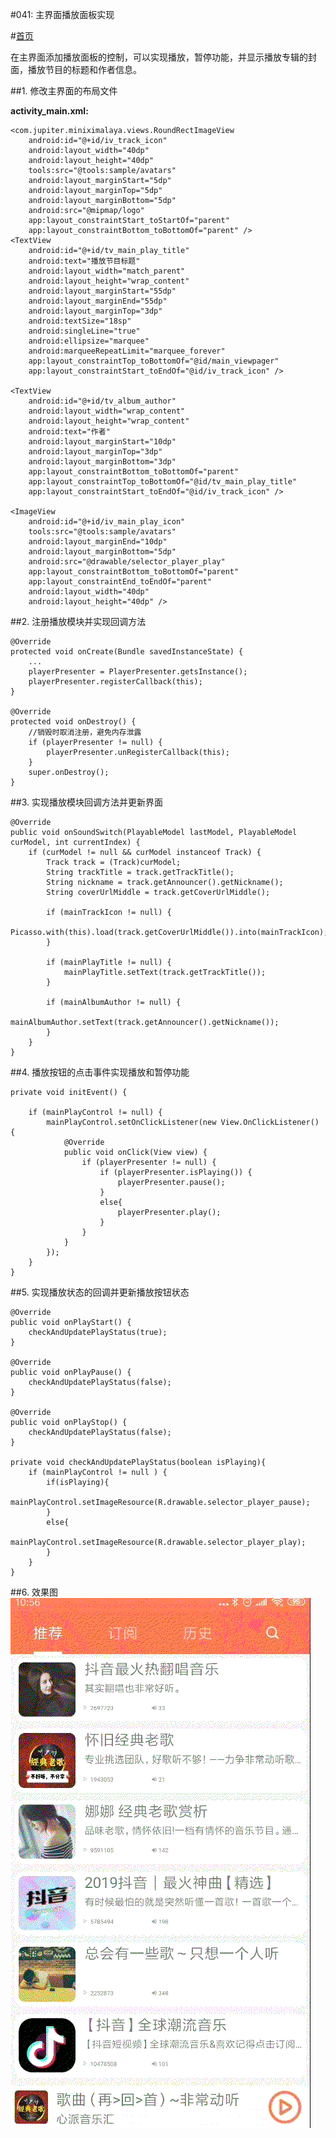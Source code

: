 #041: 主界面播放面板实现

#[首页](./../README.md)

在主界面添加播放面板的控制，可以实现播放，暂停功能，并显示播放专辑的封面，播放节目的标题和作者信息。

##1. 修改主界面的布局文件

**activity_main.xml:**

	<com.jupiter.miniximalaya.views.RoundRectImageView
        android:id="@+id/iv_track_icon"
        android:layout_width="40dp"
        android:layout_height="40dp"
        tools:src="@tools:sample/avatars"
        android:layout_marginStart="5dp"
        android:layout_marginTop="5dp"
        android:layout_marginBottom="5dp"
        android:src="@mipmap/logo"
        app:layout_constraintStart_toStartOf="parent"
        app:layout_constraintBottom_toBottomOf="parent" />
    <TextView
        android:id="@+id/tv_main_play_title"
        android:text="播放节目标题"
        android:layout_width="match_parent"
        android:layout_height="wrap_content"
        android:layout_marginStart="55dp"
        android:layout_marginEnd="55dp"
        android:layout_marginTop="3dp"
        android:textSize="18sp"
        android:singleLine="true"
        android:ellipsize="marquee"
        android:marqueeRepeatLimit="marquee_forever"
        app:layout_constraintTop_toBottomOf="@id/main_viewpager"
        app:layout_constraintStart_toEndOf="@id/iv_track_icon" />

    <TextView
        android:id="@+id/tv_album_author"
        android:layout_width="wrap_content"
        android:layout_height="wrap_content"
        android:text="作者"
        android:layout_marginStart="10dp"
        android:layout_marginTop="3dp"
        android:layout_marginBottom="3dp"
        app:layout_constraintBottom_toBottomOf="parent"
        app:layout_constraintTop_toBottomOf="@id/tv_main_play_title"
        app:layout_constraintStart_toEndOf="@id/iv_track_icon" />

    <ImageView
        android:id="@+id/iv_main_play_icon"
        tools:src="@tools:sample/avatars"
        android:layout_marginEnd="10dp"
        android:layout_marginBottom="5dp"
        android:src="@drawable/selector_player_play"
        app:layout_constraintBottom_toBottomOf="parent"
        app:layout_constraintEnd_toEndOf="parent"
        android:layout_width="40dp"
        android:layout_height="40dp" />

##2. 注册播放模块并实现回调方法

	@Override
    protected void onCreate(Bundle savedInstanceState) {
    	...
		playerPresenter = PlayerPresenter.getsInstance();
    	playerPresenter.registerCallback(this);
    }
    
    @Override
    protected void onDestroy() {
        //销毁时取消注册，避免内存泄露
        if (playerPresenter != null) {
            playerPresenter.unRegisterCallback(this);
        }
        super.onDestroy();
    }

##3. 实现播放模块回调方法并更新界面

	@Override
    public void onSoundSwitch(PlayableModel lastModel, PlayableModel curModel, int currentIndex) {
        if (curModel != null && curModel instanceof Track) {
            Track track = (Track)curModel;
            String trackTitle = track.getTrackTitle();
            String nickname = track.getAnnouncer().getNickname();
            String coverUrlMiddle = track.getCoverUrlMiddle();

            if (mainTrackIcon != null) {
                Picasso.with(this).load(track.getCoverUrlMiddle()).into(mainTrackIcon);
            }

            if (mainPlayTitle != null) {
                mainPlayTitle.setText(track.getTrackTitle());
            }

            if (mainAlbumAuthor != null) {
                mainAlbumAuthor.setText(track.getAnnouncer().getNickname());
            }
        }
    }

##4. 播放按钮的点击事件实现播放和暂停功能

	private void initEvent() {

        if (mainPlayControl != null) {
            mainPlayControl.setOnClickListener(new View.OnClickListener() {
                @Override
                public void onClick(View view) {
                    if (playerPresenter != null) {
                        if (playerPresenter.isPlaying()) {
                            playerPresenter.pause();
                        }
                        else{
                            playerPresenter.play();
                        }
                    }
                }
            });
        }
    }
##5. 实现播放状态的回调并更新播放按钮状态

	@Override
    public void onPlayStart() {
        checkAndUpdatePlayStatus(true);
    }

    @Override
    public void onPlayPause() {
        checkAndUpdatePlayStatus(false);
    }

    @Override
    public void onPlayStop() {
        checkAndUpdatePlayStatus(false);
    }

    private void checkAndUpdatePlayStatus(boolean isPlaying){
        if (mainPlayControl != null ) {
            if(isPlaying){
                mainPlayControl.setImageResource(R.drawable.selector_player_pause);
            }
            else{
                mainPlayControl.setImageResource(R.drawable.selector_player_play);
            }
        }
    }
    
    
##6. 效果图
![效果图](./pics/MainActivityPlayPanelImpliment.gif)